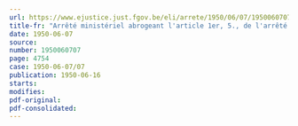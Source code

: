 ```yaml
---
url: https://www.ejustice.just.fgov.be/eli/arrete/1950/06/07/1950060707/justel
title-fr: "Arrêté ministériel abrogeant l'article 1er, 5., de l'arrêté ministériel du 25 mai 1949 plaçant sous le régime du prix normal certaines prestations de service"
date: 1950-06-07
source:
number: 1950060707
page: 4754
case: 1950-06-07/07
publication: 1950-06-16
starts:
modifies:
pdf-original:
pdf-consolidated:
---
```


